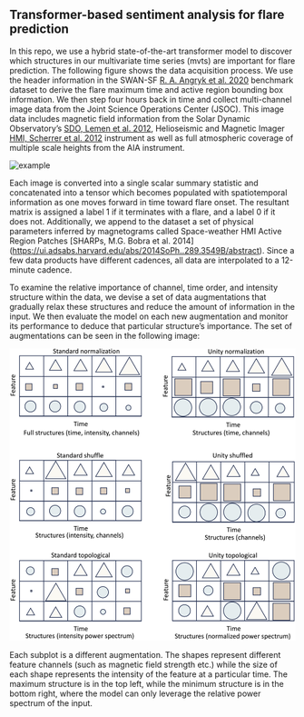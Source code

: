 ## Transformer-based sentiment analysis for flare prediction

In this repo, we use a hybrid state-of-the-art transformer model to discover which structures in our multivariate time series (mvts) are important for flare prediction.
The following figure shows the data acquisition process. We use the header information in the SWAN-SF [R. A. Angryk et al. 2020](https://doi.org/10.7910/DVN/EBCFKM) benchmark dataset to derive the flare maximum time and active region bounding box information. We then step four hours back in time and collect multi-channel image data from the Joint Science Operations Center (JSOC). This image data includes magnetic field information from the Solar Dynamic Observatory’s [SDO, Lemen et al. 2012](https://ui.adsabs.harvard.edu/abs/2012SoPh..275...17L/abstract), Helioseismic and Magnetic Imager [HMI, Scherrer et al. 2012](https://ui.adsabs.harvard.edu/abs/2012SoPh..275..207S/abstract) instrument as well as full atmospheric coverage of multiple scale heights from the AIA instrument.   

![example](data_reduction.png)

Each image is converted into a single scalar summary statistic and concatenated into a tensor which becomes populated with spatiotemporal information as one moves forward in time toward flare onset. The resultant matrix is assigned a label $1$ if it terminates with a flare, and a label $0$ if it does not. Additionally, we append to the dataset a set of physical parameters inferred by magnetograms called Space-weather HMI Active Region Patches [SHARPs, M.G. Bobra et al. 2014] (https://ui.adsabs.harvard.edu/abs/2014SoPh..289.3549B/abstract). Since a few data products have different cadences, all data are interpolated to a 12-minute cadence.   

To examine the relative importance of channel, time order, and intensity structure within the data, we devise a set of data augmentations that gradually relax these structures and reduce the amount of information in the input. We then evaluate the model on each new augmentation and monitor its performance to deduce that particular structure’s importance. The set of augmentations can be seen in the following image:  

![example](structure_decay.png)  

Each subplot is a different augmentation. The shapes represent different feature channels (such as magnetic field strength etc.) while the size of each shape represents the intensity of the feature at a particular time. The maximum structure is in the top left, while the minimum structure is in the bottom right, where the model can only leverage the relative power spectrum of the input. 